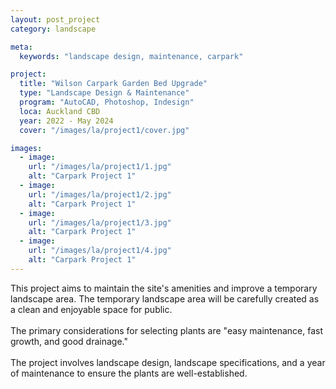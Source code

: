 ```yaml
---
layout: post_project
category: landscape

meta:
  keywords: "landscape design, maintenance, carpark"

project:
  title: "Wilson Carpark Garden Bed Upgrade"
  type: "Landscape Design & Maintenance"
  program: "AutoCAD, Photoshop, Indesign"
  loca: Auckland CBD
  year: 2022 - May 2024
  cover: "/images/la/project1/cover.jpg"

images:
  - image:
    url: "/images/la/project1/1.jpg"
    alt: "Carpark Project 1"
  - image:
    url: "/images/la/project1/2.jpg"
    alt: "Carpark Project 1"
  - image:
    url: "/images/la/project1/3.jpg"
    alt: "Carpark Project 1"
  - image:
    url: "/images/la/project1/4.jpg"
    alt: "Carpark Project 1"
---
```

<div class="cust-p">
  This project aims to maintain the site's amenities and improve a temporary landscape area. The temporary landscape area will be carefully created as a clean and enjoyable space for public.
  <br><br>
  The primary considerations for selecting plants are "easy maintenance, fast growth, and good drainage."
  <br><br>
  The project involves landscape design, landscape specifications, and a year of maintenance to ensure the plants are well-established.
</div>
